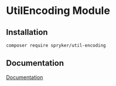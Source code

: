 # UtilEncoding Module

## Installation

```
composer require spryker/util-encoding
```

## Documentation

[Documentation](https://spryker.github.io)

